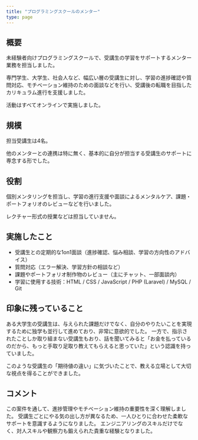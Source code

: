 ```yaml
---
title: "プログラミングスクールのメンター"
type: page
---
```

## 概要

未経験者向けプログラミングスクールで、受講生の学習をサポートするメンター業務を担当しました。

専門学生、大学生、社会人など、幅広い層の受講生に対し、学習の進捗確認や質問対応、モチベーション維持のための面談などを行い、受講後の転職を目指したカリキュラム進行を支援しました。

活動はすべてオンラインで実施しました。

## 規模

担当受講生は4名。

他のメンターとの連携は特に無く、基本的に自分が担当する受講生のサポートに専念する形でした。

## 役割

個別メンタリングを担当し、学習の進行支援や面談によるメンタルケア、課題・ポートフォリオのレビューなどを行いました。

レクチャー形式の授業などは担当していません。

## 実施したこと

- 受講生との定期的な1on1面談（進捗確認、悩み相談、学習の方向性のアドバイス）
- 質問対応（エラー解決、学習方針の相談など）
- 課題やポートフォリオ制作物のレビュー（主にチャット、一部面談内）
- 学習に使用する技術：HTML / CSS / JavaScript / PHP (Laravel) / MySQL / Git

## 印象に残っていること

ある大学生の受講生は、与えられた課題だけでなく、自分のやりたいことを実現するために独学も並行して進めており、非常に意欲的でした。
一方で、指示されたことしか取り組まない受講生もおり、話を聞いてみると「お金を払っているのだから、もっと手取り足取り教えてもらえると思っていた」という認識を持っていました。

このような受講生の「期待値の違い」に気づいたことで、教える立場として大切な視点を得ることができました。

## コメント

この案件を通して、進捗管理やモチベーション維持の重要性を深く理解しました。
受講生ごとにやる気の出し方が異なるため、一人ひとりに合わせた柔軟なサポートを意識するようになりました。
エンジニアリングのスキルだけでなく、対人スキルや観察力も鍛えられた貴重な経験となりました。
